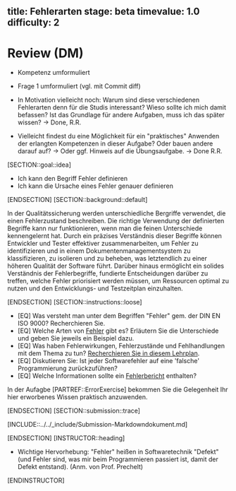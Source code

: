 title: Fehlerarten
stage: beta
timevalue: 1.0
difficulty: 2
---
# Review (DM)
- Kompetenz umformuliert
- Frage 1 umformuliert (vgl. mit Commit diff)

- In Motivation vielleicht noch: Warum sind diese verschiedenen Fehlerarten denn für die Studis interessant? Wieso sollte ich mich damit befassen? Ist das Grundlage für andere Aufgaben, muss ich das später wissen? -> Done, R.R.
- Vielleicht findest du eine Möglichkeit für ein "praktisches" Anwenden der erlangten Kompetenzen in dieser Aufgabe? Oder bauen andere darauf auf? -> Oder ggf. Hinweis auf die Übungsaufgabe. -> Done R.R.


[SECTION::goal::idea]

- Ich kann den Begriff Fehler definieren
- Ich kann die Ursache eines Fehler genauer definieren

[ENDSECTION]
[SECTION::background::default]

In der Qualitätssicherung werden unterschiedliche Bergriffe verwendet, die einen Fehlerzustand
beschreiben. Die richtige Verwendung der definierten Begriffe kann nur funktionieren, wenn man die
feinen Unterschiede kennengelernt hat. Durch ein präzises Verständnis dieser Begriffe können
Entwickler und Tester effektiver zusammenarbeiten, um Fehler zu identifizieren und in einem
Dokumentenmanagementsystem zu klassifizieren, zu isolieren und zu beheben, was letztendlich zu
einer höheren Qualität der Software führt. Darüber hinaus ermöglicht ein solides Verständnis der
Fehlerbegriffe, fundierte Entscheidungen darüber zu treffen, welche Fehler priorisiert werden
müssen, um Ressourcen optimal zu nutzen und den Entwicklungs- und Testzeitplan einzuhalten.

[ENDSECTION]
[SECTION::instructions::loose]

- [EQ] Was versteht man unter dem Begriffen "Fehler" gem. der DIN EN ISO 9000? Recherchieren Sie.
- [EQ] Welche Arten von [Fehler](https://prozessblog.de/20160801-fehlerbegriff-bug-defekt-fehler-abweichung-problem) gibt es?
   Erläutern Sie die Unterschiede und geben Sie jeweils ein Beispiel dazu.
- [EQ] Was haben Fehlerwirkungen, Fehlerzustände und Fehlhandlungen mit dem Thema zu tun? [Recherchieren Sie in diesem Lehrplan](https://www.german-testing-board.info/wp-content/uploads/2022/01/GTB-CTFL_Lehrplan_v3.1_DE.pdf).
- [EQ] Diskutieren Sie: Ist jeder Softwarefehler auf eine 'falsche' Programmierung zurückzuführen?
- [EQ] Welche Informationen sollte ein [Fehlerbericht](https://search.ebscohost.com/login.aspx?direct=true&db=nlebk&AN=1170217&site=ehost-live&ebv=EB&ppid=pp_110) enthalten?

In der Aufagbe [PARTREF::ErrorExercise] bekommen Sie die Gelegenheit Ihr hier erworbenes Wissen
praktisch anzuwenden.

[ENDSECTION]
[SECTION::submission::trace]

[INCLUDE::../../_include/Submission-Markdowndokument.md]

[ENDSECTION]
[INSTRUCTOR::heading]

- Wichtige Hervorhebung: "Fehler" heißen in Softwaretechnik "Defekt" (und Fehler sind, was mir beim Programmieren passiert ist, damit der Defekt entstand). (Anm. von Prof. Prechelt)

[ENDINSTRUCTOR]
